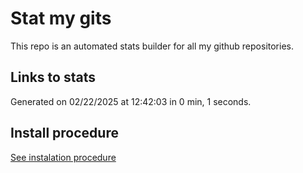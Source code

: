 # Stat my gits

This repo is an automated stats builder for all my github repositories.

## Links to stats


Generated on 02/22/2025 at 12:42:03 in 0 min, 1 seconds.

## Install procedure

[See instalation procedure](./src/install.md)
